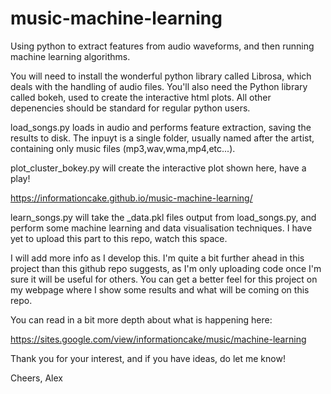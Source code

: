 # music-machine-learning
Using python to extract features from audio waveforms, and then running machine learning algorithms.

You will need to install the wonderful python library called Librosa, which deals with the handling of audio files. You'll also need the Python library called bokeh, used to create the interactive html plots. All other depenencies should be standard for regular python users.

load_songs.py loads in audio and performs feature extraction, saving the results to disk. The inpuyt is a single folder, usually named after the artist, containing only music files (mp3,wav,wma,mp4,etc...).

plot_cluster_bokey.py will create the interactive plot shown here, have a play!

https://informationcake.github.io/music-machine-learning/

learn_songs.py will take the _data.pkl files output from load_songs.py, and perform some machine learning and data visualisation techniques. I have yet to upload this part to this repo, watch this space.

I will add more info as I develop this. I'm quite a bit further ahead in this project than this github repo suggests, as I'm only uploading code once I'm sure it will be useful for others. You can get a better feel for this project on my webpage where I show some results and what will be coming on this repo.

You can read in a bit more depth about what is happening here:

https://sites.google.com/view/informationcake/music/machine-learning

Thank you for your interest, and if you have ideas, do let me know!

Cheers,
Alex
